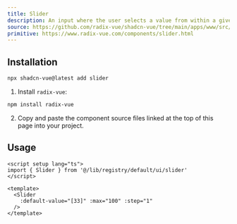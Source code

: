```yaml
---
title: Slider
description: An input where the user selects a value from within a given range.
source: https://github.com/radix-vue/shadcn-vue/tree/main/apps/www/src/lib/registry/default/ui/slider 
primitive: https://www.radix-vue.com/components/slider.html
---
```


<ComponentPreview name="SliderDemo" /> 



## Installation

```bash
npx shadcn-vue@latest add slider
```

<ManualInstall>

1. Install `radix-vue`:

```bash
npm install radix-vue
```

2. Copy and paste the component source files linked at the top of this page into your project.
</ManualInstall>

## Usage

```vue
<script setup lang="ts">
import { Slider } from '@/lib/registry/default/ui/slider'
</script>

<template>
  <Slider
    :default-value="[33]" :max="100" :step="1"
  />
</template>
```